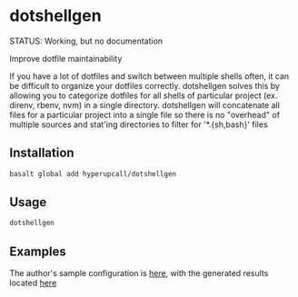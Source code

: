 # dotshellgen

STATUS: Working, but no documentation

Improve dotfile maintainability

If you have a lot of dotfiles and switch between multiple shells often, it can be difficult to organize your dotfiles correctly. dotshellgen solves this by allowing you to categorize dotfiles for all shells of particular project (ex. direnv, rbenv, nvm) in a single directory. dotshellgen will concatenate all files for a particular project into a single file so there is no "overhead" of multiple sources and stat'ing directories to filter for '*.{sh,bash}' files

## Installation

```sh
basalt global add hyperupcall/dotshellgen
```

## Usage

```sh
dotshellgen
```

## Examples

The author's sample configuration is [here](https://github.com/hyperupcall/dots/tree/main/user/.config/dotshellgen), with the generated results located [here](https://github.com/hyperupcall/dots/blob/main/user/.local/state/dotshellgen/concatenated.bash)
